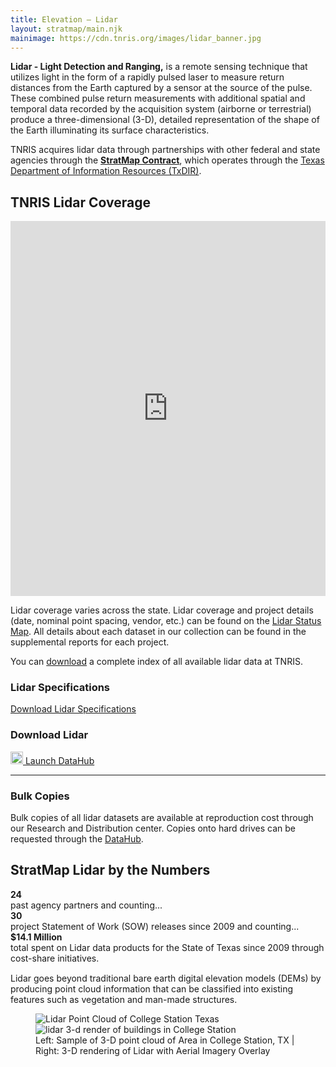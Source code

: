 ```yaml
---
title: Elevation – Lidar
layout: stratmap/main.njk
mainimage: https://cdn.tnris.org/images/lidar_banner.jpg
---
```


<div class="container">
  <div class="row">
    <div class="col-md-8">
      <p class="lead"><strong>Lidar - Light Detection and Ranging,</strong> is a remote sensing technique that utilizes light in the form of a rapidly pulsed laser to measure return distances from the Earth captured by a sensor at the source of the pulse. These combined pulse return measurements with additional spatial and temporal data recorded by the acquisition system (airborne or terrestrial) produce a three-dimensional (3-D), detailed representation of the shape of the Earth illuminating its surface characteristics.</p>
      <p class="lead"> TNRIS acquires lidar data through partnerships with other federal and state agencies through the <a href="/stratmap/stratmap-contracts"><strong>StratMap Contract</strong></a>, which operates through the <a href="https://dir.texas.gov/">Texas Department of Information Resources (TxDIR)</a>.
      <h2>TNRIS Lidar Coverage</h2>
      <iframe width="100%" height="600" frameborder="0" src="https://tnris-twdb.carto.com/u/tnris/builder/03970fcc-1040-4819-a08b-30c139add308/embed" allowfullscreen webkitallowfullscreen mozallowfullscreen oallowfullscreen msallowfullscreen></iframe>
      <p>Lidar coverage varies across the state. Lidar coverage and project details (date, nominal point spacing, vendor, etc.) can be found on the <a href="https://tnris.carto.com/builder/03970fcc-1040-4819-a08b-30c139add308/embed">Lidar Status Map</a>. All details about each dataset in our collection can be found in the supplemental reports for each project.</p>
      <p>You can <a href="https://s3.amazonaws.com/data.tnris.org/5751f066-28be-46af-b795-08387a27da6e/resources/tnris-lidar_48_vector.zip">download</a> a complete index of all available lidar data at TNRIS.</p>
    </div>
    <div class="col-md-4">
      <h3>Lidar Specifications</h3>
      <a class="btn btn-lg btn-success" href="https://cdn.tnris.org/documents/state_of_texas_stratmap_lidar_specification_ver_XIII.pdf"><i class="glyphicon glyphicon-document"></i> Download Lidar Specifications</a>
      <h3>Download Lidar</h3>
      <a class="btn btn-lg btn-tnris" href="https://data.tnris.org"><img style="width: 20px; margin-bottom: 0 !important;" src="https://cdn.tnris.org/images/baseline_view_comfy_white_36dp.png"> Launch DataHub</a>
      <hr class="clearfix">
      <h3>Bulk Copies</h3>
      <p>Bulk copies of all lidar datasets are available at reproduction cost through our Research and Distribution center. Copies onto hard drives can be requested through the <a href="https://data.tnris.org">DataHub</a>.</p>
    </div>

  </div>
</div>

<section id="stratmap-by-the-numbers" class="lidar-numbers">
  <div class="container">
    <h2>StratMap Lidar by the Numbers</h2>
      <div class="row">
          <div class="col-sm-4">
            <strong>24</strong><br> past agency partners and counting...
          </div>
          <div class="col-sm-4">
            <strong>30</strong><br> project Statement of Work (SOW) releases since 2009 and counting...
          </div>
          <div class="col-sm-4">
            <strong>$14.1 Million</strong><br> total spent on Lidar data products for the State of Texas since 2009 through cost-share initiatives.
          </div>
        </div>
    </div>
</section>

<div class="container">
  <p class="lead" style="margin-top: 15px;">
    Lidar goes beyond traditional bare earth digital elevation models (DEMs) by producing point cloud information that can be classified into existing features such as vegetation and man-made structures.
  </p>
  <figure class="full-article-figure">
    <div id="imageCompare1" class='twentytwenty-container lidar-compare'>
      <img class="img-responsive" src="https://cdn.tnris.org/images/flyover_pointcloud_lidar_sample.jpg" alt="Lidar Point Cloud of College Station Texas">
      <img class="img-responsive" src="https://cdn.tnris.org/images/flyover_render_buildings_lidar_sample.jpg" alt="lidar 3-d render of buildings in College Station">
    </div>
    <figcaption class="text-center">Left: Sample of 3-D point cloud of Area in College Station, TX | Right: 3-D rendering of Lidar with Aerial Imagery Overlay</figcaption>
  </figure>
</div>
